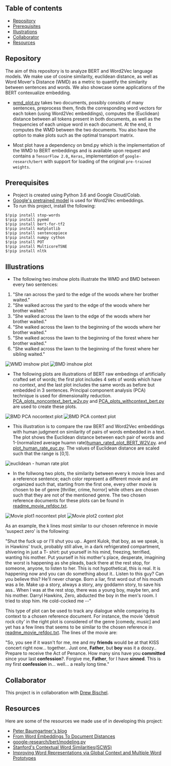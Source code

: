 ## Table of contents
* [Repository](#Repository)
* [Prerequisites](#Prerequisites)
* [Illustrations](#Illustrations)   
* [Collaborator](#Collaborator)
* [Resources](#Resources)	 

## Repository
The aim of this repository is to analyze BERT and Word2Vec language models. 
We make use of cosine similarity, euclidean distance, as well as Word Mover's Distance (WMD) as a metric to quantify the similarity between sentences and words.
We also showcase some applications of the BERT contexualize embedding.


* [wmd_plot.py](https://github.com/danafaiez/NLP-Project/blob/master/wmd_plot.py) takes two documents, possibly consists of many sentences, 
preprocess them, finds the corresponding word vectors for each token (using Word2Vec embeddings), computes the (Euclidean) distance between all tokens present in both documents,
as well as the frequencies of each unique word in each document. At the end, it computes the WMD between the two documents.
You also have the option to make plots such as the optimal transport matrix.

* Most plot have a dependency on bmd.py which is the implementation of the WMD to BERT embeddings and is available upon request and contains a `TensorFlow 2.0`_ `Keras`_ implementation of
   `google-research/bert` with support for loading of the original `pre-trained weights`.
## Prerequisites
   * Project is created using Python 3.6 and Google Cloud/Colab.
   * [Google's pretrained model](https://github.com/mmihaltz/word2vec-GoogleNews-vectors) is used for Word2Vec embeddings.
   * To run this project, install the following:
 
   
   ``` 
   $!pip install stop-words
   $!pip install pyemd
   $!pip install bert-for-tf2
   $!pip install matplotlib
   $!pip install sentencepiece
   $!pip install numpy cython
   $!pip install POT
   $!pip install MulticoreTSNE
   $!pip install nltk
   ```

## Illustrations

*  The following two imshow plots illustrate the WMD and BMD between every two
   sentences: 
  
  1. "She ran across the yard to the edge of the woods where her brother waited."
  2. "She walked across the yard to the edge of the woods where her brother waited."
  3. "She walked across the lawn to the edge of the woods where her brother waited."
  4. "She walked across the lawn to the beginning of the woods where her brother waited."
  5. "She walked across the lawn to the beginning of the forest where her brother waited."
  6. "She walked across the lawn to the beginning of the forest where her sibling waited."

![WMD imshow plot](github_plots/wmd_imshow1.png) 
![BMD imshow plot](github_plots/bmd_imshow1.png) 

* The following plots are illustrations of BERT raw embedings of artificially crafted set of words; the first plot includes 4 sets of words which have no context, and
   the last plot includes the same words as before but embedded in 3 sentences. Principal component analysis (PCA) technique is used for dimensionality reduction. [PCA_plots_noncontext_bert_w2v.py](https://github.com/danafaiez/nlp/blob/master/PCA_plots_nocontext_bert_w2v.py) and [PCA_plots_withcontext_bert.py](https://github.com/danafaiez/nlp/blob/master/PCA_plots_withcontext_bert_w2v.py) are used to create these plots.
   
![BMD PCA nocontext plot](github_plots/bmd_nocontext_pca.png)
![BMD PCA context plot](github_plots/bmd_context_pca.png)   

* This illustration is to compare the raw BERT and Word2Vec embeddings with human judgment on similarity of pairs of words embedded in a text. The plot shows the Euclidean distance between each pair of words and 1-(normalized average huamn rate)[human_rated_plot_BERT_W2V.py](https://github.com/danafaiez/nlp/blob/master/human_rated_plot_BERT_W2V.py).
and [plot_human_rate_euc.py](https://github.com/danafaiez/nlp/blob/master/plot_human_rate_euc.py). The values of Euclidean distance are scaled such that the range is [0,1].

![euclidean - human rate plot](github_plots/human_rate_euc.png)

* In the follwong two plots, the similarity between every k movie lines and a
reference sentence; each color represent a different movie and are organized
such that, starting from the first one, every other movie is chosen to be of
genre [thriller, crime, horror] while others are chosen such that they are not
of the mentioned genre. The two chosen reference documents for these plots can
be found in [readme_movie_refdoc.txt](readme_movie_refdoc.txt).

![Movie plot1  nocontext plot](github_plots/movieplotS.png)
![Movie plot2 context plot](github_plots/movieplotP.png)   

As an example, the k lines most similar to our chosen reference in movie
'suspect zero' is the following:

"Shut the fuck up or I'll shut you up.. Agent Kulok, that boy, as we speak, is
in Hawkins' truck, probably still alive, in a dark refrigerated compartment,
   shivering in just a T- shirt: put yourself in his mind, freezing, terrified,
   wanting his mother. Put yourself in his mother's place, desperate, imagining
   the worst is happening as she pleads, back there at the rest stop, for
   someone, anyone, to listen to her. This is not hypothetical, this is real. It
   is happening now and you can do something about it.. Listen to this guy? Can
   you believe this? He'll never change. Born a liar, first word out of his
   mouth was a lie. Make up a story, always a story, any goddamn story, to save
   his ass.. When I was at the rest stop, there was a young boy, maybe ten, and
   his mother. Darryl Hawkins, Zero, abducted the boy in the men's room. I tried
   to stop him. He cold-cocked me --"

This type of plot can be used to track any dialogue while comparing its context
to a chosen reference document. For instance, the movie 'detroit rock city' in the right plot is considered of the genre [comedy, music] and yet 
has a few lines that seems to be similar to the chosen reference in [readme_movie_refdoc.txt](readme_movie_refdoc.txt). The lines of the movie are:

"So, you see if it wasn't for me, me and my **friends** would be at that KISS
concert right now... together.. Just one, **Father**, but **boy** was it a doozy..
Prepare to receive the Act of Penance. How many sins have you **committed** since
your last **confession**?. Forgive me, **Father**, for I have **sinned**. This is my first
**confession** in... well... a really long time."

## Collaborator
   This project is in collaboration with [Drew Bischel](https://github.com/cognagent).

## Resources
   Here are some of the resources we made use of in developing this project:
   * [Peter Baumgartner's blog](https://pmbaumgartner.github.io/blog/word-movers-distance-exploration/)
   * [From Word Embeddings To Document Distances](http://proceedings.mlr.press/v37/kusnerb15.pdf)
   * [google-research/bert/modeling.py](https://github.com/google-research/bert/blob/master/modeling.py)  
   * [Stanford's Contextual Word Similarities(SCWS)](http://ai.stanford.edu/~ehhuang/)
   * [Improving Word Representations via Global Context and Multiple Word Prototypes](https://nlp.stanford.edu/pubs/HuangACL12.pdf)



